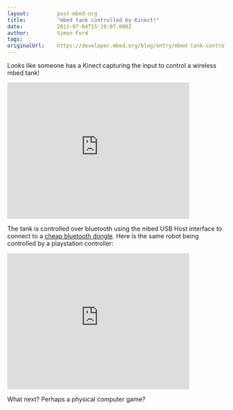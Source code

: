 ```yaml
---
layout:         post-mbed-org
title:          "mbed tank controlled by Kinect!"
date:           2011-07-04T15:19:07.000Z
author:         Simon Ford
tags:           
originalUrl:    https://developer.mbed.org/blog/entry/mbed-tank-controlled-by-Kinect/
---
```


<p>
  Looks like someone has a Kinect capturing the input to control a
  wireless mbed tank!
</p>
<div class="flex-video">
  <iframe width="420" height="315" src=
  "https://www.youtube.com/embed/68VIjGSQjV0" frameborder="0"
  allowfullscreen="allowfullscreen"></iframe>
</div>
<p>
  The tank is controlled over bluetooth using the mbed USB Host
  interface to connect to a <a href=
  "http://mbed.org/cookbook/USBBluetoothHost">cheap bluetooth
  dongle</a>. Here is the same robot being controlled by a
  playstation controller:
</p>
<div class="flex-video">
  <iframe width="420" height="315" src=
  "https://www.youtube.com/embed/fHuyeAs9w2E" frameborder="0"
  allowfullscreen="allowfullscreen"></iframe>
</div>
<p>
  What next? Perhaps a physical computer game?
</p>


